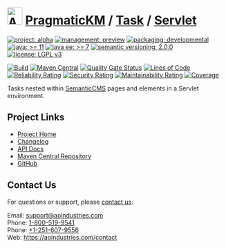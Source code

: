 # [<img src="ao-logo.png" alt="AO Logo" width="35" height="40">](https://github.com/ao-apps) [PragmaticKM](https://github.com/ao-apps/pragmatickm) / [Task](https://github.com/ao-apps/pragmatickm-task) / [Servlet](https://github.com/ao-apps/pragmatickm-task-servlet)

[![project: alpha](https://pragmatickm.com/ao-badges/project-alpha.svg)](https://aoindustries.com/life-cycle#project-alpha)
[![management: preview](https://pragmatickm.com/ao-badges/management-preview.svg)](https://aoindustries.com/life-cycle#management-preview)
[![packaging: developmental](https://pragmatickm.com/ao-badges/packaging-developmental.svg)](https://aoindustries.com/life-cycle#packaging-developmental)  
[![java: &gt;= 11](https://pragmatickm.com/ao-badges/java-11.svg)](https://docs.oracle.com/en/java/javase/11/)
[![java ee: &gt;= 7](https://pragmatickm.com/ao-badges/javaee-7.svg)](https://docs.oracle.com/javaee/7/)
[![semantic versioning: 2.0.0](https://pragmatickm.com/ao-badges/semver-2.0.0.svg)](http://semver.org/spec/v2.0.0.html)
[![license: LGPL v3](https://pragmatickm.com/ao-badges/license-lgpl-3.0.svg)](https://www.gnu.org/licenses/lgpl-3.0)

[![Build](https://github.com/ao-apps/pragmatickm-task-servlet/workflows/Build/badge.svg?branch=master)](https://github.com/ao-apps/pragmatickm-task-servlet/actions?query=workflow%3ABuild)
[![Maven Central](https://maven-badges.herokuapp.com/maven-central/com.pragmatickm/pragmatickm-task-servlet/badge.svg)](https://maven-badges.herokuapp.com/maven-central/com.pragmatickm/pragmatickm-task-servlet)
[![Quality Gate Status](https://sonarcloud.io/api/project_badges/measure?branch=master&project=com.pragmatickm%3Apragmatickm-task-servlet&metric=alert_status)](https://sonarcloud.io/dashboard?branch=master&id=com.pragmatickm%3Apragmatickm-task-servlet)
[![Lines of Code](https://sonarcloud.io/api/project_badges/measure?branch=master&project=com.pragmatickm%3Apragmatickm-task-servlet&metric=ncloc)](https://sonarcloud.io/component_measures?branch=master&id=com.pragmatickm%3Apragmatickm-task-servlet&metric=ncloc)  
[![Reliability Rating](https://sonarcloud.io/api/project_badges/measure?branch=master&project=com.pragmatickm%3Apragmatickm-task-servlet&metric=reliability_rating)](https://sonarcloud.io/component_measures?branch=master&id=com.pragmatickm%3Apragmatickm-task-servlet&metric=Reliability)
[![Security Rating](https://sonarcloud.io/api/project_badges/measure?branch=master&project=com.pragmatickm%3Apragmatickm-task-servlet&metric=security_rating)](https://sonarcloud.io/component_measures?branch=master&id=com.pragmatickm%3Apragmatickm-task-servlet&metric=Security)
[![Maintainability Rating](https://sonarcloud.io/api/project_badges/measure?branch=master&project=com.pragmatickm%3Apragmatickm-task-servlet&metric=sqale_rating)](https://sonarcloud.io/component_measures?branch=master&id=com.pragmatickm%3Apragmatickm-task-servlet&metric=Maintainability)
[![Coverage](https://sonarcloud.io/api/project_badges/measure?branch=master&project=com.pragmatickm%3Apragmatickm-task-servlet&metric=coverage)](https://sonarcloud.io/component_measures?branch=master&id=com.pragmatickm%3Apragmatickm-task-servlet&metric=Coverage)

Tasks nested within [SemanticCMS](https://github.com/ao-apps/semanticcms) pages and elements in a Servlet environment.

## Project Links
* [Project Home](https://pragmatickm.com/task/servlet/)
* [Changelog](https://pragmatickm.com/task/servlet/changelog)
* [API Docs](https://pragmatickm.com/task/servlet/apidocs/)
* [Maven Central Repository](https://central.sonatype.com/artifact/com.pragmatickm/pragmatickm-task-servlet)
* [GitHub](https://github.com/ao-apps/pragmatickm-task-servlet)

## Contact Us
For questions or support, please [contact us](https://aoindustries.com/contact):

Email: [support@aoindustries.com](mailto:support@aoindustries.com)  
Phone: [1-800-519-9541](tel:1-800-519-9541)  
Phone: [+1-251-607-9556](tel:+1-251-607-9556)  
Web: https://aoindustries.com/contact
